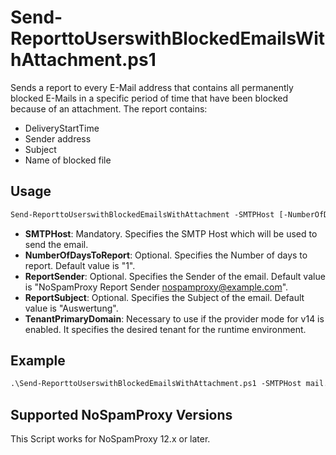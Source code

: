 # Send-ReporttoUserswithBlockedEmailsWithAttachment.ps1

Sends a report to every E-Mail address that contains all permanently blocked E-Mails in a specific period of time that have been blocked because of an attachment. The report contains:

- DeliveryStartTime
- Sender address
- Subject
- Name of blocked file

## Usage

```ps
Send-ReporttoUserswithBlockedEmailsWithAttachment -SMTPHost [-NumberOfDaysToReport] [-ReportSender] [-ReportSubject]
```

- **SMTPHost**: Mandatory. Specifies the SMTP Host which will be used to send the email.
- **NumberOfDaysToReport**: Optional. Specifies the Number of days to report. Default value is "1".
- **ReportSender**: Optional. Specifies the Sender of the email. Default value is "NoSpamProxy Report Sender <nospamproxy@example.com>".
- **ReportSubject**: Optional. Specifies the Subject of the email. Default value is "Auswertung".
- **TenantPrimaryDomain**: Necessary to use if the provider mode for v14 is enabled. It specifies the desired tenant for the runtime environment.

## Example

```ps
.\Send-ReporttoUserswithBlockedEmailsWithAttachment.ps1 -SMTPHost mail.example.com`
```

## Supported NoSpamProxy Versions

This Script works for NoSpamProxy 12.x or later. 

